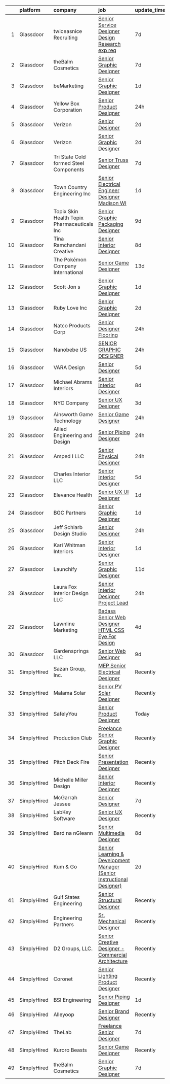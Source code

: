 

|    | platform    | company                                      | job                                                                                                                                                                                                                                                                                                                                                                                                                                                                                                                                                                                                                                                                                                                                                                                                                                                                                                                                                                                                                                                                                                                                                                                                                                                                                                    | update_time   | location              |
|---:|:------------|:---------------------------------------------|:-------------------------------------------------------------------------------------------------------------------------------------------------------------------------------------------------------------------------------------------------------------------------------------------------------------------------------------------------------------------------------------------------------------------------------------------------------------------------------------------------------------------------------------------------------------------------------------------------------------------------------------------------------------------------------------------------------------------------------------------------------------------------------------------------------------------------------------------------------------------------------------------------------------------------------------------------------------------------------------------------------------------------------------------------------------------------------------------------------------------------------------------------------------------------------------------------------------------------------------------------------------------------------------------------------|:--------------|:----------------------|
|  1 | Glassdoor   | twiceasnice Recruiting                       | [Senior Service Designer  Design Research exp req ](https://www.glassdoor.com/partner/jobListing.htm?pos=129&ao=1110586&s=58&guid=000001824de58525820508616e094012&src=GD_JOB_AD&t=SR&vt=w&ea=1&cs=1_a0f6a469&cb=1659164264146&jobListingId=1008022772521&cpc=8F7BC0C6B9F707AE&jrtk=3-0-1g96ub1ag21va001-1g96ub1au20hl000-f869e75bd97037c4--6NYlbfkN0AIiLXtwtv0BDns9BiY4ItblantFozdL6jLmLxNvS8mvn1ldsy0jlMzRTPuVM5CZZ2wgRODcoKiEE3AygmZ33X1Pvk9X95JRnJYlYmu8VyAo47k29VwhwMzOkzBR5QhmK6-Mnx8SF-4D3yVs7gEFAWvUJaVcCp0Oui9VjcUvlZ_k1X4DK_vo55zOvUeGliPgWbOXC4XiDOHL3eqEpHqyFu1peYy0BJdHXrjFV6-Dh-NZ1G3V7q5kS1WKwb3ePsa9H2sdkopnD2rvZqoscAdM8pXXweAwgLgc8wqBmxsVXDP_Snm9IxGsUltkHz4OgS9i_0y7eMlEgk_lYrDIyaDxJOK82oxMeopn0v0Evia493IKxCW8ogW_cyduOVY_lrP-xn-mJDHG7aGFOiTVdLeya0ph8HWUpDObCMP9ai9H5Pzh2LxCc-yC37ijw_IWk6Xxc0zjdTOxHKstsEpSdrSPvXWOCMpcdv82_apRthaVnbHQR5zQ6H9t8zZbAwIrWBtGr1nWDOpK24WlYnRAvKshP23d-kAHbFxDrBkkZZ-If4p2N0MRXv7lhjI)                                                                                                                                                                                                                                                                                                                                                           | 7d            | New York State        |
|  2 | Glassdoor   | theBalm Cosmetics                            | [Senior Graphic Designer](https://www.glassdoor.com/partner/jobListing.htm?pos=124&ao=1110586&s=58&guid=000001824de58525820508616e094012&src=GD_JOB_AD&t=SR&vt=w&ea=1&cs=1_4b0f91d5&cb=1659164264145&jobListingId=1008023270650&cpc=451933188B21919D&jrtk=3-0-1g96ub1ag21va001-1g96ub1au20hl000-3443bbd3b66a87f7--6NYlbfkN0CiwYZWsgeIGxaZVD9AijDv5Y8RBhHgWVXL7YNkINyxKjn7YTrqEzQwB_iyJwxxx3lTN6lrSZjncLtlQEJIM-o3RG-7AJazINih6hy0vg3xrkk_OT-XH6ntD2F64M9b1vJIjF-nYYsQQMLeoY5kzfmfaXFxzyRQlfy78UCbYsKhJsO5efnCWg0i4KKBz7W_F4YBLK2k4hPPE9Wgdvtg3SZDORACLocuNuCo6ksKVblw-ERVs0byrNaI9P04NOrRDRiq1Y0QSen8vI1LHaBUmdUUba6TEFboauQ6aCpNc9mYaXdF72_V7a1y-J8o4E_AlqodRhkmJHt_upqoSdMnTj1rY4NqEMqarX7kaX3pI1rdMX7zbcg4EDDBbjkBrjdXxwsAw5Fr5CmUgF1xm1l8a6kBBWo2FECYTR5Cd3--e9I9xybL-HQa7ZiyjnoWZKJX8UEjHK-InhtYw4JRmRjdpMXfFYJVIVQRhs2JJyDA38cH8hGEotAXhd5XloM52Eso7OQ%3D)                                                                                                                                                                                                                                                                                                                                                                                                                                       | 7d            | Remote                |
|  3 | Glassdoor   | beMarketing                                  | [Senior Graphic Designer](https://www.glassdoor.com/partner/jobListing.htm?pos=117&ao=1110586&s=58&guid=000001824de58525820508616e094012&src=GD_JOB_AD&t=SR&vt=w&ea=1&cs=1_ee09748a&cb=1659164264144&jobListingId=1008035376996&cpc=76BDADE3D6D9A820&jrtk=3-0-1g96ub1ag21va001-1g96ub1au20hl000-fb93db5ebcb817b9--6NYlbfkN0DzujoF8myBmNGYD-c5uJDsH_6OLaypvMXpZ-8Nn7ksKvfVqNKwPdv53pyVsS5bKfcID3Wq7rxHSzhSpGnYbZpZeKOzfgqKkkcRqHeMJjtOFpNZstdEBHRWXqNGaVO5l-L9HeUVkTi2nw-VSO-yvvcjhDPp9Cfzz17bbpWH8UEeBGtce7lNCl7mrJ1K_y42X4InbiFg5WSJGN4iqFt9RpONn_FRzYcdzgCQYoQSYCL_I9M_t_wM_T8Qg2nRm1AqJvnH-WWRASEzuIOYg1dxNyCwUdwab2jePtA20wBOLTwfS1-sZmxwpttQmi0d8pUzdBL3H69l4KSnaXNsFCxi92XOCVYmgBpSc2VZmS9AjU7qzqvb4lq2UU7BnGD5wDYcyPbyhQ68o2hFxxgZ48fb0DO6o4O1NE4euyEaXyY_1tYaCGrNLKQfSCjCZwfZ7t0JsNmRVKKdeHH7O52wP2tQBNw8Ra8h6_GjWSb5rdwhcbfL7h_kCFFwldPliJgB5X_WRwQ%3D)                                                                                                                                                                                                                                                                                                                                                                                                                                       | 1d            | Trooper, PA           |
|  4 | Glassdoor   | Yellow Box Corporation                       | [Senior Product Designer](https://www.glassdoor.com/partner/jobListing.htm?pos=113&ao=1110586&s=58&guid=000001824de58525820508616e094012&src=GD_JOB_AD&t=SR&vt=w&ea=1&cs=1_7248b13b&cb=1659164264144&jobListingId=1008038509426&cpc=71D4EE06E32D485A&jrtk=3-0-1g96ub1ag21va001-1g96ub1au20hl000-406f8ccabc983080--6NYlbfkN0DWtRa9NJfjQIs4MWRRqD4F41esfMsK79cV24t80VXfzUK_fEmIZn_-L6CJbtDdNRRNcrwVs_TVLSuKrPtbeP09Rr7LDw3kLZ2GuoAr4pYpvtUdS-EVMQXMBy4Un1RI3B_X8i1TtPRo68cIBy51Ej0B6-6auy1l6nwbFB48dYrITPaAt7ZYKTA_LKLBVJFYGuNEaKsLS34m7-1E3Or5FTRKilbbAzBcNYcKMeuDYFeOkzFeWTWsoFoBlFb0VGWXrtUoqx_EFo-6jLdXknsLtpqBHCHfLzx8DdmiV8O-tRVFeJuTEx70hiaP72VqXtY4ooRX6JMnzvdbDZKsA2eYWsWDNCNqQ3UsfUHjaqFQSFobZfuRZjRaF2JNZKC5MmJ2aI3_1MTeuKNkkIBjjhwJNfbkdejaUpG3jyZqMrsEf7AIgwKgy3x23SPrDW0C7-MPKy2ORW5GCNxGA2ZDjLryk0mAoxMVY1wGERnupvpAdJOK30ddEX1uTVfszn3lwaCHahL24qK2ik8uhA%3D%3D)                                                                                                                                                                                                                                                                                                                                                                                                                         | 24h           | Brea, CA              |
|  5 | Glassdoor   | Verizon                                      | [Senior Designer](https://www.glassdoor.com/partner/jobListing.htm?pos=130&ao=1110586&s=58&guid=000001824de58525820508616e094012&src=GD_JOB_AD&t=SR&vt=w&cs=1_509f8cc7&cb=1659164264146&jobListingId=1008033819131&cpc=A356F292FF34F670&jrtk=3-0-1g96ub1ag21va001-1g96ub1au20hl000-3b10c725d15f8f4c--6NYlbfkN0BCNs6bE--Mn_ADd0RyzMq18ZUxdybwefWV8heO_C7Y9_E5r_p1QamTWeHI9ejMnN9M6EzfUQvFa3_oRBEDDM-z87MiBV2B_i3VPtcY7cYfaBTYZVzO5CaIzLlmq0IT5XJZ74vBRw_6P-3YChy2Sziw1BXhcSJ9BbsKSrkemw3F_35fadKhW2SgWZtyz8HBj63cJ1VujiQNrcT6cMQqV_bePwqdfdLms4iY8ySZHNcT2KqWaaNp8_EmO2zit-27qPBPj2_Jj_yNDCT2f-L615AIfoMLg0UkQn1osvskvo1CD5GchpRP0pLypkXN7CRdY_4Vmjj_Zc22fvvND2EgT4tH91WiOBoag62J-2O_U5r-V6D_MpnChboSfbm3qv7zXNnEVs4YbxKrpa4GDMY1BCxaAvGVLDmeoXspdDo-y0b1JlLLrZUwK8epilbCkJT4Xg3otOwMeroz9WyMANA1at_aoLqEFv_qHKI6i5orMCyZ1kPJF3XAl1_se5KKOvCEeDhRbo9WRjcudTCNmeoNGRtD9Ju2uMI1vt2PNw7vdBiDRLEwWkcDIoKtCJgrT8Zjr8w0OjcCWteL9RugivFU6Noz51PDj80UjijuBn5FRbE_jTdawDEIICikK95FzKGlOOsm8LImI_MxFeylu1pSVmomBqVCq-F1IiNsaIlAXedwDgUgyQ1fKLnw2kbb70H4TYWz9pTBjZA1qeDQ-bCz2gdD_huldDiTWIuGozkOgEzT-m1ha9s7bxsU)                                                                                                                                                                                                  | 2d            | New York, NY          |
|  6 | Glassdoor   | Verizon                                      | [Senior Graphic Designer](https://www.glassdoor.com/partner/jobListing.htm?pos=123&ao=1110586&s=58&guid=000001824de58525820508616e094012&src=GD_JOB_AD&t=SR&vt=w&cs=1_62923ede&cb=1659164264145&jobListingId=1008033817624&cpc=22ABB673398E21F3&jrtk=3-0-1g96ub1ag21va001-1g96ub1au20hl000-030459df6cd49299--6NYlbfkN0BCNs6bE--Mn_ADd0RyzMq18ZUxdybwefWV8heO_C7Y9_E5r_p1QamTWeHI9ejMnN9M6EzfUQvFawFgtp3Qa0waDsWIMoy_U8sHaeMqgV6eB-I7B6glKMOVwO8FSF40WWnmtYezbkKx2hF7AnOhh5vqrellGLRw0p-39KzqgyO0Rs6aiB1YXoiBqFDQVxi36KT6ZJYG59_R9_nuzCUTn4A48ESYZWARwJLc4hCGnsFaNP54DOLXXqiLFlZ7F6mTaAcMYlPHmnQh61BCVEBxguIBCs1kseBb4IzsEoFnUSJG22Bqtff55gFboqJol-9LMMakd1q3xup-OS8R3v6tYT7Q4tX9mjusevFjh4gyZqUHxw1H6eB0lMKQF3oCvenEgNP85rsAqssKZ1ZdlBXNf8r6SKNr8h4DiT6vHdqL3n6ngCJpDitoza7qOtufqPDgyeZXZ2th6GQyPWQJaQg_hLcGimpX94Ejf06ov1vuxpHwP4EIjmrPkPetIZlbTe_PL0-PkAwtNcFqsqbqEvN8lpHil-mNB2SVpiJy55RBViE8KDWC24OhtQUfoFI3WpCs-zGOQD5OBcclHr0MY_TkXj3ivvRkE7es3MjLc4pvsY0jUkBMt96lh5DKU1ir0QTThEXZgVAzT5nzyPeU6Y4W8K8E4bANtpAgSjzvOkHcE0RDHpvaJ6lPoQj67p3JfGmgzzghI0LgyBQCgbK-2kx7GNdqGtUlmBFfQiM33oZWZVQWnh2OvN0eSGl9)                                                                                                                                                                                          | 2d            | New York, NY          |
|  7 | Glassdoor   | Tri State Cold formed Steel Components       | [Senior Truss Designer](https://www.glassdoor.com/partner/jobListing.htm?pos=101&ao=1110586&s=58&guid=000001824de58525820508616e094012&src=GD_JOB_AD&t=SR&vt=w&ea=1&cs=1_9242961b&cb=1659164264142&jobListingId=1008022530252&cpc=B1C08522A39CCDC7&jrtk=3-0-1g96ub1ag21va001-1g96ub1au20hl000-f2e95fa4316fe978--6NYlbfkN0BTy4Vq3kUv-8E8fBOrhZt-7WJQYqv7u2ur6JnxlE7nq1comPzfAdnLBFjlxF-ur-7b9Xlx5eDKXy8vo0bBR8NGRWkFl7AOd0YTwKwhPSxZHDanhRNqTbMdzjrZtWFU17vVXVIGZbPeoyc9SgdVEDmBERzdakn2mgll8XkAKbmyiKkJ7fAfon4cZv7I54Wg_kwiaoQBkrMU765dEkyR3pys8T6xr-w_veIwYp9ml7klISwjIa2B9X6Gr25hzsVnsNuPT9M_LAYM7szZRBlrevId_UhvBlRBHsvJ0Yqhm4UgOnwpId5yNLtrtg-PhjD2_iMQf8wOM082oATSqXBCu9Ss9Tj7WxLE3ZtI0DReFIChyZPiM2FG8Kxhyb_Ns1c6hVhOeaKUyUjwp9xaodfl4eDL6I5RGxRG0Z3QuPwx8rWjR9FnqfB_ABBaIVM-WT53h_dPjW26VJjUJ0-bp7AVZ_Q-A8bYaHvvhGkrNe9nrpfawJ0PXAcW0agB8QzWGPhS73ebPrcLdPUeiA%3D%3D)                                                                                                                                                                                                                                                                                                                                                                                                                           | 7d            | Shepherdsville, KY    |
|  8 | Glassdoor   | Town   Country Engineering  Inc              | [Senior Electrical Engineer Designer   Madison  WI](https://www.glassdoor.com/partner/jobListing.htm?pos=102&ao=1110586&s=58&guid=000001824de58525820508616e094012&src=GD_JOB_AD&t=SR&vt=w&ea=1&cs=1_1e2338b8&cb=1659164264142&jobListingId=1008035610074&cpc=5F0832B821769897&jrtk=3-0-1g96ub1ag21va001-1g96ub1au20hl000-0f50829dab609d81--6NYlbfkN0DSRiYtAxtlaBfEpT-90nLC3F7Knb1ppfZnR2CP1CamJbkIyIIqWyWrD0sGrjWc1itbQYtfr8XvUvYVWN6Tx3DGRdqwnI3p8h5d-QguWibKJJ1v9xUVyBJz0gWHhVis8Cp8LTMbuPVv02_n8EazyspuO3IFDk03_BeFzNVFHktsj1AfuCIH6BgrI9C14Pa0SkqeAHffVx9LY31Q5uSBg9ZLtczCmgZMCh4z964xRtcjnX80fMEbKeBbI2jD863FtksGTsCnAtIG0uwy0pzMeT-RsGvAoFCMaK_ztiBb_ZSLcr39y6SsXdSlxkJMjqFBL9jz2HFvol8FafjRPWxb0_P5dRjZNDjMEW7a7he_26lO6eyUiR7j10yFzxzeRmYSKHHsValivveHnd4YE3LNb_c1p0agGhZXrwUl-OnhvFoNfZkhYT8hGS7lRVlDBBBvI9DP0qTBfaFNbtZS0stDUgbSeEZ1N92c8P4c_g68W8zcNcV2LCFbmn3GHx4IRWTfpeE6OvKbpnPrQA%3D%3D)                                                                                                                                                                                                                                                                                                                                                                                               | 1d            | Madison, WI           |
|  9 | Glassdoor   | Topix Skin Health Topix Pharmaceuticals  Inc | [Senior Graphic   Packaging Designer](https://www.glassdoor.com/partner/jobListing.htm?pos=120&ao=1110586&s=58&guid=000001824de58525820508616e094012&src=GD_JOB_AD&t=SR&vt=w&ea=1&cs=1_1564ad2b&cb=1659164264145&jobListingId=1008017510344&cpc=7F406056C5176881&jrtk=3-0-1g96ub1ag21va001-1g96ub1au20hl000-8cf5e43a63aaed4f--6NYlbfkN0DLxniXb9xd09bch3T7EymxCrgj1jiT2kSu__xrmi42oCz9LhPSIgqD5SwX3Cv8n3d1Tze559vOtE9eVroVMHcAW5FG9jPiDHj6ghDWnZTfJCUV6b4QGaf_fQhgfe6aS_PwVV_xeFqPMNC4tRfS6Nk6SDp5wllyUVQB4fhSq7qmRMQxAEVpFqKx_wxveAW6sWcSECMcturfKJ461YV8A9067ApM_TiQQ6oCsTOF7hztvG4Ghn31uhlDdFuysL1idzHSpi9vMUaCLjbQfbqfC7lT7s7Cg59W44v9IVpRv0vkXKiu0WIZ6Sm3rGeDmAVx8bUsYJc_dd9Ip4FmFoX0mXn0qfeTGjB2rBhWEtubvN6Npaq-eyPazOwj7jmNMIwL9ug6oUOUJph8pIi6Flg-hv7nebOmUX13MTJeT2pWIh1UYOieL-AeOteuh43YiJRBCKxZLaV4eemsTFuJhLGs5dS65jkxTiZiKQ2v8ZrqqssgN5phKeUw5x_L-Dga6boTLnJ76_6SjAxEOsRG6VmWNA5o)                                                                                                                                                                                                                                                                                                                                                                                                         | 9d            | Simi Valley, CA       |
| 10 | Glassdoor   | Tina Ramchandani Creative                    | [Senior Interior Designer](https://www.glassdoor.com/partner/jobListing.htm?pos=104&ao=1110586&s=58&guid=000001824de58525820508616e094012&src=GD_JOB_AD&t=SR&vt=w&ea=1&cs=1_de72631a&cb=1659164264142&jobListingId=1008019786136&cpc=8386418ABEC25BA0&jrtk=3-0-1g96ub1ag21va001-1g96ub1au20hl000-e98547176ab11e3f--6NYlbfkN0DLWr0FuvwmpNY589ecXM0wpB-l41nBtAe9mv-PvJGiqdi_OSCHK_pedHwYVqQcB3al3aojiuNOVhse9A_OzVOmpTYVbabGsKbLoFUyA83FstGhSCyu8gGv8hkaZ_mDw1I4VDOcM638ega2cew_R-P_1fORcrJYfuPu8sod1DlWyC2iQH5uSgvPa-ELfCAaTmhFgEADcxUtxmAS_QvrqgMP9te3mmgb3whptWNw4mK__gZ5z5coYFwWoE02Hpn7F281Um9ZNo_RDD07Mi_rjKTnt5iiEVG3_GL6aWc0sEL4moleU6RpDv131aTcr3E7aDWSbxd-Q7etBBJjT0SQ7fNPIaydSEolI7Wa0qDj5U5_kDJdDY24cYhW592xjRPAec9vD4pyYorS9dK9AZAoZiN0N-9NMTfnTYpZ5MHzK908nCYpuKBhXPlfX9lrfBdBmXZRXKYX0SNAKWfUXtSbVZJs5ARNa3BwisWWRNfmNuBRtQq3CGM2TnDpREuXLoo5InEhK2ZWdQHDLA%3D%3D)                                                                                                                                                                                                                                                                                                                                                                                                                        | 8d            | New York, NY          |
| 11 | Glassdoor   | The Pokémon Company International            | [Senior Game Designer](https://www.glassdoor.com/partner/jobListing.htm?pos=119&ao=1110586&s=58&guid=000001824de58525820508616e094012&src=GD_JOB_AD&t=SR&vt=w&cs=1_e3ab10fa&cb=1659164264144&jobListingId=1008009538876&cpc=AF1E4A3695F490BE&jrtk=3-0-1g96ub1ag21va001-1g96ub1au20hl000-dba235408610368a--6NYlbfkN0CsgUO0V2fSZxJANSxJiftVXeq1wpG4BxYFHzXoW0hPJnnKXvOitF3aJlIbFeKfru6LIgCct6hW30wxyqhfKuAekXJWIkjqIPtGbBfbAfsaA6da6cOXUtf8u5r6Zy0rCP31q9K6pL-zjHT0CW-JvtmD_90KgLXoHz99Pm_t53WWBrEY1ujlaUAZufn_csjwhsiT5a8U552u8S3Bo9fZ3A-Cyq2jE5EBbRNFpPhpFX_nfL6B_0cGBUAvBKqONebRj8OY2hIM1rsd5oGzgBnkvMd2Hnmx1GbGaJQlY1025gPjdfXAcEiUr3eZsoKD7XXObvrVKu241XlzHZRUbI2zWKkQHvrtFVr4wz1UQBdK7GP_ap7WSi1HB3ZmM69oXSO1PpqEY3AUCkiPUx8w4e_9t36SA21NKXh6fDVenUzqDttZGwb4a0dRGFcSZe6kbxyKLq5YFF7i6aVMjktdiYhlRPIqZs28j_YrjEv3dswOLFoA62WcL2EDpwBH98qY-h9Vf8WRlShEOowECrELbhsINw7dhq8umsy8dA9I0XB4h900CISP3jHHYmYN937xXm8Wwp5GQ_5Ejmlhe86uD-0N6anomDOCYttouMwvh67aC_yWvRzsnhGlFuFe5_E562wynVTj22O6Ul_UbMD1YXp7o6uHyZ_XKCcOtjddtIiaJfabMTDNsXeLUXpTswMimanvmj2lsudt_2QsdGaUe_EQ8KdwhBwzmyi5_DZygU_qjwbZHlRCTTn_5uwl5a8IHjaOVj4Pf8MxBksFurx2ixnsvKGtvfVL00zSuu8Lf3Zm-B_FSENAXM9m965yH4HQAS3QauZH3snvXvMIwJTatPf3NCEHoqK5SzmNPc1SF56bFxBdADZXZ-q1oociZIpbAeGxJoLcIX7yg5xooHoTZs8Php4wf4LI6xPpZc2ft5ziFLlmdw%3D%3D) | 13d           | Seattle, WA           |
| 12 | Glassdoor   | Scott   Jon s                                | [Senior Graphic Designer](https://www.glassdoor.com/partner/jobListing.htm?pos=114&ao=1110586&s=58&guid=000001824de58525820508616e094012&src=GD_JOB_AD&t=SR&vt=w&ea=1&cs=1_5e0a32de&cb=1659164264144&jobListingId=1008035546086&cpc=BA005B1D96992017&jrtk=3-0-1g96ub1ag21va001-1g96ub1au20hl000-7efc448f4f54c3b4--6NYlbfkN0CpmHJvadefB8c7DpmjN_oS_4P6iDK-WmqWRmGxbtA5pcbI0qPeecSjlKmG-sUHVmxcA1I4oq2uLwl-DarOm9QxSz6u68_qYrOAw-56dheqOvSPGiJf8y_D0EdDWyYhJws8sW-WaqjgQrzl-7Y2pTw2pIPwubylsBoX8-TADWeEhl3_ig6YSW6bwF0AtqG1aWDj9M3y7v9huCMsRwjktq3XEgOx-ZNpUMzl39rDgjXQNWDpzS7emlE_tp8GELAVPuLVLE1-1mvpraEpT1XKJabOlxW394Tb0u8C-kvAb8rUCZWJYq9flQ0LYhfBsWXrlvBFZaiYlBgxSvcFARd_XL2MV81lXeKDxm7kHa973DfPiDalbpsqSPoqjkvTiNIh51pYb4ysZhCmqeMcVmxjfpxfQn2uBOY-KQ_YZU8C9UCBYP3mcNXJyfflq7xNcsIVh-hW2taiqALK-K7GUZiSLOSFuzCxYBNE68wiURIwQc4ftHy2vHAipfnbAeN327NluFQn2KQbFg9zpdZ-TqNhWPCX)                                                                                                                                                                                                                                                                                                                                                                                                                     | 1d            | Auburn, ME            |
| 13 | Glassdoor   | Ruby Love Inc                                | [Senior Graphic Designer](https://www.glassdoor.com/partner/jobListing.htm?pos=125&ao=1110586&s=58&guid=000001824de58525820508616e094012&src=GD_JOB_AD&t=SR&vt=w&ea=1&cs=1_9a3fd238&cb=1659164264146&jobListingId=1008033581778&cpc=82B3195DA92CAF92&jrtk=3-0-1g96ub1ag21va001-1g96ub1au20hl000-bb370fdacb41d725--6NYlbfkN0DU4T69tjQ3e8421lh5BOV64MFXqZCR1sWlZLbTgz251jn8V5XHLO0Y-yy0UB4sNiAH_IAv7YD6guEopnE5xEm3yl-cE-5KU5vgCDyEUyjs2V-6yq80nbX3aDWApcNUNwBtW3f6TMbD5tFKfVLb8JTORRkgU8Q6A1of07J_CBFcC8R4maos9fKKG2elg8UcA9w0PzPfMGVKVLX-KpR9CiMnc4aBAHjBFMtoxYIA3bI8rK03d4ZIxagZ3Gj5m2pA33oynQQpQahZKQRpt5tZHNaCNZqCCV2mWyb4WGXa8H1YRohJa3X7LHMOIi0KrnA8fhoNFkXZHV6F-iEUQ44rlFoFujkSxhY9kRz4tLXXbSme9gK9N03FTX1EK0wIfMaLcs0hylex_ddTlhQZKj0GzAqbC4Tj-WldpkAIc1I-I8IcwbFIzlZVpbcsGroo_9Awzee-R0kszieox3wx7mYMKJtdmO42TO0y8P0SzGGz313GIfV1-nyAoD6Qngh5kXPRHmU%3D)                                                                                                                                                                                                                                                                                                                                                                                                                                       | 2d            | Farmingdale, NY       |
| 14 | Glassdoor   | Natco Products Corp                          | [Senior Designer   Flooring](https://www.glassdoor.com/partner/jobListing.htm?pos=107&ao=1110586&s=58&guid=000001824de58525820508616e094012&src=GD_JOB_AD&t=SR&vt=w&ea=1&cs=1_7cb6c87e&cb=1659164264143&jobListingId=1008038195418&cpc=987D8AFE463DF687&jrtk=3-0-1g96ub1ag21va001-1g96ub1au20hl000-d08ffb73f3907561--6NYlbfkN0DsBOlmEAMqZtav1V1WKZO3RUElpafjggtWvxyDQ3xFSifppBEtoJtmv0nyL23rZjww4TvVhLOng2y0OrCFABbs5iSaUuZp3K0n319sQvMsBmvdZCcW95INqpPN_1nu-NFecIEpUMQW1R6uPN868BsOcvslzDQ5d_xgQdTzQo0OiKr6jVi5Q0yfxR0FDIbEd-iO-eM3WRRBymqfciEPueM-KcK1Bdk1JHPE8AvPWvPviUUFBEs5dXtkgQDonx-T8Cpm-Ef0HOaGmQYYYDZlD6goMQ-30L2TR_568VFaJzOuJWWntzioG-PlkTJ3eyNndaJgi7N7tTmz6KtO_Zz5-LYl5qU-E94e2WyeNZfXEUEf_NdpJYxHuSj7LRegyicIrHeF-jZsouNdcoYGGU0ywx1Gcr_n6fH1Dy7ntPJQnCnSShKXUYriJQEg3Jw7G7dYQTfiEWfHI1plqmXoQ-zFHYr1y0__cCqysNbwSExnXqiZDgSMN0gguTR-RA3qbkXtZCoLk0v0cHHP5A%3D%3D)                                                                                                                                                                                                                                                                                                                                                                                                                      | 24h           | West Warwick, RI      |
| 15 | Glassdoor   | Nanobebe US                                  | [SENIOR GRAPHIC DESIGNER](https://www.glassdoor.com/partner/jobListing.htm?pos=122&ao=1110586&s=58&guid=000001824de58525820508616e094012&src=GD_JOB_AD&t=SR&vt=w&ea=1&cs=1_df9ef804&cb=1659164264145&jobListingId=1008038221471&cpc=03F67E1B243A1AE3&jrtk=3-0-1g96ub1ag21va001-1g96ub1au20hl000-cd5d346ca8a99e90--6NYlbfkN0DzaDHVbxJ-LJZej0v9fk4K-FwNocoxjQ_zxp68kPBvcgR9UG8IK_m_eWBquHo62vRBWJyZ_OEYb6xk7mjI7Zpl6tBmK-CsVzTlLe-DsT45EvYZBeriILOuZ1slno7iPQbIayMk1-fkjYj_N8Y_BsK0aJTeOcCJH83_IaBXKmlyG5nAlGxQFSmK4jWb6U7eX-Gvp1Jaxhz7kWrHoI6HJf0UcsETOXZ0n0z7GX-oeOTJdWPRQIu6R_T1zo_r4DDnVrHUXAX2PMfVNvCGvAq-pcB2kDgJV3xpQHEIdU5ay-naU5DcOx98oZK3RWe63aO3t9fZrGpTk9R3hDjHlqZ1vtarLXUJ-WPPpQPK0L-bo_lr9k7Ceesh4fv8l-92-qoXE-3He8xP7yNZwRdP4etknW6RnJodTknQODvmOTcbsU7798OVmDqV1fA8Bno-CYNsr5p4KNZmvyZXe0rYUJ_0uFRCP6Tn2R1N_MXiJ5C6UOagY8Z4PcJigwPPiRdKh4iRmzmlS3MY1-Cv-w%3D%3D)                                                                                                                                                                                                                                                                                                                                                                                                                         | 24h           | Charleston, SC        |
| 16 | Glassdoor   | VARA Design                                  | [Senior Designer](https://www.glassdoor.com/partner/jobListing.htm?pos=106&ao=1110586&s=58&guid=000001824de58525820508616e094012&src=GD_JOB_AD&t=SR&vt=w&ea=1&cs=1_30bc5126&cb=1659164264142&jobListingId=1008025346432&cpc=8E078B77C4668316&jrtk=3-0-1g96ub1ag21va001-1g96ub1au20hl000-69d4dd8ec66ce668--6NYlbfkN0AMYjJBTp8NCSX4fTt3z_9UK8aEjGOEes9-KJ_-R-0woD9RdrOWCsMK74Lj-dbsDgSUTC4w4x8-D3Q5wd0T_PNClf141BgEwTkdi0I-NQ7hO1SKOZrY2hje_RTOeYTalIw4HmB8YKnZluw-HPzi8oPTGlMGcNsCDqjcglz6M_UlX7JGItg7QWag4iYYoeesfzw_UAi--LI0V1FEJyAhjgmHaeuQqhOjoFkbptrVKkJWkDD4ZL9VxVH9UFYZmmupgY4uouoDH2bVmBnDA7PHkMMTvZYztRW7vIo8cz-7G41S1U2GyGbODupksIbtBIl19zGzXdwxOsnGAFCG43QkKzaQD51qfWmeshCPKGieZOOm0iFvQbcgVKajFUOzWHzTu0CXigidLvSBFcxYs7m5FZpNAeLgpt5EBaFMHnUeN3tIXFre8gis_SvA60OhrXJNdbFwwInydPcIqra1gYRSnwOQ0rufmLmpAoI-oIcemwaJhBya9i5I3oALCZvppNLdGi4%3D)                                                                                                                                                                                                                                                                                                                                                                                                                                               | 5d            | Aurora, IL            |
| 17 | Glassdoor   | Michael Abrams Interiors                     | [Senior Interior Designer](https://www.glassdoor.com/partner/jobListing.htm?pos=103&ao=1110586&s=58&guid=000001824de58525820508616e094012&src=GD_JOB_AD&t=SR&vt=w&ea=1&cs=1_7ecb7a2b&cb=1659164264142&jobListingId=1008021177698&cpc=8C93CE88A12600E7&jrtk=3-0-1g96ub1ag21va001-1g96ub1au20hl000-2bf7b3d9365356d2--6NYlbfkN0Af7IH--f52cTUDwFMUanxXcd3NiV5wYJyzlyk1G5yREYcHNsx28vaPBByiW7SNxflZNCKRcFo671pebrnSHSX_TwKSnydrPy7trpRA-Q_d7t70Po-MXEH01te_cL7tEbgevnyPvwjERW_XzEYlls_J9__fWM6pTC8jl7tQ5DJTUvk_htmGAvsmUwtNhb0vKK86pAb2tRxpJn6_jOdffutCHfOLl4O6AXXMgJt_rVqzfUwI4OwyPlJK9NmPHV3GT6dgCw4EkkOW4v83kKdMOF9GEstuaZ2t5IGTpuXKP2yA6cdfZ4-_vzkSz42BCijbd5MM2RYf7Wwm1tdaJP6ltGzUFUcwtrmtKSNIcoWvkpVyJZGBmM3t-drnPiiSkDVs0TnGw3AqML-Nktyu7ibDCrasXcoQKAzJY41VOMlQJgJqCS4J6PIG4GZ04dno5mPzlHv4g0_ShNo5iWZQDAqApJH8Aj1VQdLH0nAqHFTwvKjcDAUTY59qWDG03iMNuwqw8Mlh0pen-kugxAI4Qb1N_NHC)                                                                                                                                                                                                                                                                                                                                                                                                                    | 8d            | Chicago, IL           |
| 18 | Glassdoor   | NYC   Company                                | [Senior UX Designer](https://www.glassdoor.com/partner/jobListing.htm?pos=109&ao=1110586&s=58&guid=000001824de58525820508616e094012&src=GD_JOB_AD&t=SR&vt=w&ea=1&cs=1_f068b595&cb=1659164264143&jobListingId=1008030455433&cpc=1B5ACBA47960D310&jrtk=3-0-1g96ub1ag21va001-1g96ub1au20hl000-f44fa9d446ea5818--6NYlbfkN0D5EoDI19pzLD_ZoAvoqM1-O9qeTV9KvYbDAr1-bMzVcQf2IFddxPxddt0Nu46vcWnNNDU4ogBWqjCHlnAtg8MzIpiCUUXJlUiFdn84OF4aEclYuWvc9YKfLFxVaShA-peba-cyO9hnlzU6gl74reVQr6tYOnNx_19U1wsdIHRb85RNasnh5s65pDhp-2IPWSR86xH0k1RgGphIDamzdkFVIO45CK4yVEx2ZclzefoZqAPup0lE9xKCWXjqDpz0Bgx2kI3Dnp5HNUsZg-oLH9IKIsYuiJJeOXichhbzuSuh2HZGV41xbPdrosOZ6Szboepc0cheLhVxf6XXnRpO7izdzMl-HAWTfkqPwQ3Im2uvZha4-6NTGJAjo27AGmB9tv0AbSjfVHqUt1DAo4VDrcMvWauelIp8GMwtxmi7CFwToYtm1oJyzH7sMlpMRHGGiqc5fN529SLxOzF7qArVOkHLDt0cr1nE1xIdP7HP3sKzxUebpxWBqUyEQVQGC8jCsfesdq_FTix_og%3D%3D)                                                                                                                                                                                                                                                                                                                                                                                                                              | 3d            | New York, NY          |
| 19 | Glassdoor   | Ainsworth Game Technology                    | [Senior Game Designer](https://www.glassdoor.com/partner/jobListing.htm?pos=112&ao=1110586&s=58&guid=000001824de58525820508616e094012&src=GD_JOB_AD&t=SR&vt=w&ea=1&cs=1_9818469f&cb=1659164264143&jobListingId=1008038072764&cpc=FD56AAAF1899B499&jrtk=3-0-1g96ub1ag21va001-1g96ub1au20hl000-7e120b091b0d7621--6NYlbfkN0AhTaXticpO8D1EV9nGWUa2G9Nr_0uERllJkF2KKfHsNPvgjthfJ6kYP1Kby-xPVDR0pCkYidJfdyYh1b_S2jlT2SXyaxA4JnF4-OxSAUdIzXTfD6ePeUIofHpzHREtYSybrPYxqoqwyFIJW9mAYp_P7eMHmAIM-gQr8yvQFiOyDNTdG7CXtjQG2fhxRrQfTNwPEXt1tlb-w1JZlMUariDrLz7bV694CR4Q1wH_LdQkAdVV2JScNg1CwPw0X06A1qCSBtxmx41DcyXcMY07rLbn73okdVBpsDLiskGdEksVE-UJCkaeQkflzeOEGI8V8ntAla5eQgjVDReSuewC5BClTWwXjhkOESGM2RsJUriQlSvBVb6I9FCi9jFdXgDfj4TpdkcNmpDwimvq4EtU43NvxH33btIGFAKYBGkF543zoD5VKez3kYtgpWilAsgxtNlHInuWt-lzwa7J7McJ5BVepaefNPMiCBEjR_LL-TsIZVS8wf1suGwqwJcmYLLl_yGisGcuJglRFQ%3D%3D)                                                                                                                                                                                                                                                                                                                                                                                                                            | 24h           | Las Vegas, NV         |
| 20 | Glassdoor   | Allied Engineering and Design                | [Senior Piping Designer](https://www.glassdoor.com/partner/jobListing.htm?pos=121&ao=1110586&s=58&guid=000001824de58525820508616e094012&src=GD_JOB_AD&t=SR&vt=w&ea=1&cs=1_7112b42c&cb=1659164264145&jobListingId=1008038267555&cpc=7F406056C5176881&jrtk=3-0-1g96ub1ag21va001-1g96ub1au20hl000-32f2fc4e92f0ad46--6NYlbfkN0BCkkSUiTBqw6genscg7cA4xypfdYpkgpnYZnvFIam7_mezsqUK38ZJ7LEO2J7G6mQ7YRLQ3dUbtDWbZLhODDotJFc1ogyhUgYucL1vPH-V4yZ8m-gNdR_jkjwj2IR7ohEINj-9IZUjLt1YNSGB6wkTJ9NebtTym8m1MEEFk85Pct7YS04r5hnxczcy47QIuwuWKmFP8hPyBPOr2Y_X9tXRdfg9vi_S4ZkiDw4vII-Onp_D640RE4YUDNlWG_ZPpyjJB6DOtEe187Ph2oIGXcgjCMgy1z0VaUsiZQy31EgOENX15gIbpVu3pv4ObJrM8gmQSJf91kMVDuKhWKGaRsYgKCg8o0XDhd0yr8ajNVRM5AJAMEi2rtAfxFJTY8fWI575WwT4NZDDOKwnZUBlNn_hc7gx35pgqH_b5u9ITuqAQ5LtJTgM6Z6VFrGxGqsuxqZYc6R1ueADf2QZAd3iGDmmoYunvu1_2-9q3E4YH0-3f7q8LAm0oYnTs4g_ufxfCbOZ7FsF_MSlorUEJInIjWHT)                                                                                                                                                                                                                                                                                                                                                                                                                      | 24h           | Swedesboro, NJ        |
| 21 | Glassdoor   | Amped I LLC                                  | [Senior Physical Designer](https://www.glassdoor.com/partner/jobListing.htm?pos=115&ao=1110586&s=58&guid=000001824de58525820508616e094012&src=GD_JOB_AD&t=SR&vt=w&ea=1&cs=1_c18e8cce&cb=1659164264144&jobListingId=1008038288400&cpc=63C68CF611DF075E&jrtk=3-0-1g96ub1ag21va001-1g96ub1au20hl000-df6d91f3aa07795f--6NYlbfkN0D3ZuKLSUf1p7RHzaj_LLLe1j0d29PYIsjCy-gVAVxwWgs6st8rTanqIfbAuMs0PUPdf7X8R-ZNSGmJILFndshsHe9z5tTP8nFbxturcw8dpNdFccijYT9tVcVM-h5jn46PjbzNubOz4I3qvy9SBUEeH4BkZcmV4uGrQ2Sfqt4Oe3ro5MCPRgUTtt8lJF_2J-G9gfp9cadkSglb2ljbNY4B518aetS9Xt-AncNCHGJFKwlsrR93Lzm3AmZCMNi1NLGf9unr0fM6n5KOIjPaJncS_9yGtZss9t2cEJ64zrFytNLGzahvDfZYvx_7rK0KRFfdM_a39tJ8gI0HM5X1NOwnZJ-3JVQylTTfP7slSmn9OD02Ux6MKw78xWyKu9gdy2yj5EZhjf3He0CIDf6kl42FNkHG7ToKFbmuJtreteETDGdWBMl02l0WP8rnzNpmon71oqg3FiSqVQ_-4tL5xtlBxm3FxEqKpfvamFazF5v5IvrU2L7TMxXeF6ve8isuc1jXqr0OuA1DuQ%3D%3D)                                                                                                                                                                                                                                                                                                                                                                                                                        | 24h           | Remote                |
| 22 | Glassdoor   | Charles Interior LLC                         | [Senior Interior Designer](https://www.glassdoor.com/partner/jobListing.htm?pos=105&ao=1110586&s=58&guid=000001824de58525820508616e094012&src=GD_JOB_AD&t=SR&vt=w&ea=1&cs=1_42d2818c&cb=1659164264142&jobListingId=1008025459131&cpc=E8D5F41151D68237&jrtk=3-0-1g96ub1ag21va001-1g96ub1au20hl000-3d2755ee80f3ed26--6NYlbfkN0D_KRozbKJx95I3LRYgbj09bqBDFeyQG4s8tCOB31p2DMi3M_Pcw3Sp9M26PiTrI8iAIlt892Ik7TscyctEADWeJU7ywdEicA8kPQpNTL1pcG-BBN5z0-e4lGivAXyVVj-RxejB6jJXwuUoav2m1aiwwT01NkVq-hSLNHWyMijDenPn0Gq01ABxJOKFalqa2xP7ZK34rcUis9iyMfVnx_HGh4RteOapZb5IE28puCoyG6SlQhwWLJZHbDkHCryM49QnEbava-yLBmhgEs_8LGgn__eZNNFWElAwr5CNTlP4llxI4vzMjvA3LnHI92AgfPf2GCkEAzl_NG6TJnMtYZk9uVQz3aoftxCtFKOx5AdzIKODoRaixUW3rtBhBfvTI_wgEjvGIc5tUNMKCVW8W6eWFZaOazeKPyO2IU1iV0n0K5ly1ox_z9FCgzuLZjv0NJ9lNz5w3Jxfde-gQyCAG3CcDlgczMyebtpc9EGH37knCicaWrVVEhkIOUbsll3PLBjNInBzWS9HQg%3D%3D)                                                                                                                                                                                                                                                                                                                                                                                                                        | 5d            | Englewood, NJ         |
| 23 | Glassdoor   | Elevance Health                              | [Senior UX UI Designer](https://www.glassdoor.com/partner/jobListing.htm?pos=127&ao=1110586&s=58&guid=000001824de58525820508616e094012&src=GD_JOB_AD&t=SR&vt=w&cs=1_72781966&cb=1659164264146&jobListingId=1008035686801&cpc=88FE657033F128A5&jrtk=3-0-1g96ub1ag21va001-1g96ub1au20hl000-045c563a96504864--6NYlbfkN0CYKz7WkjjIBo9g-UNpfbe8NgwuZiYfRxOZtqzhKycvsr-HPamK8IBfXClfJ8arVXEv-1OUKNLribwWZo31Y43GYvA_y7Az7WMX4ZELM1xMpktgWpPf8B8_yYhJ7L80QzvKWRmPNLYzpfxD0mHdK8fsWVKXwj8OMQz6VaNvod-XYpWdMtR3-lXMQGwCNun8bC9nxUw-i_ojbSjDjBVgBEYExIXjf9l3vMMhPCFMpBRhMkEXTn_1ppOIaP1_Gu9Mt2ulmhyayLvPGYu3SEJiDqDluHWqnYOAo9KNBTaAPD4yG4CvwYLNTtqNhLMGCc6lRZmLOybqSaaIJDSMPa3-p_841hY3v1QwCdLBFiq6lIpdEYPlfn6JwEom8_ESViGkK9IFN7IcBnig69GZJ3LAhA8e7CeGwuf0pB6Zch-E9TJiHunwmk34mii3oL4PDJRqLuhQSvQfmiD0q5m21b-sC09jU44KcvLDwNi3NL_tD3yQog2UfPxCvBugI5h3C5-Zi3E-xaxzghxw_GnPP84vSGxH8jUSjh1XioXY5NpxRneT9w%3D%3D)                                                                                                                                                                                                                                                                                                                                                                                                | 1d            | Atlanta, GA           |
| 24 | Glassdoor   | BGC Partners                                 | [Senior Graphic Designer](https://www.glassdoor.com/partner/jobListing.htm?pos=128&ao=1110586&s=58&guid=000001824de58525820508616e094012&src=GD_JOB_AD&t=SR&vt=w&ea=1&cs=1_2fedaef4&cb=1659164264146&jobListingId=1008035601818&cpc=3BA4CE39D5B5DEF5&jrtk=3-0-1g96ub1ag21va001-1g96ub1au20hl000-e62b223dae9c6e18--6NYlbfkN0CD0TjVoWRiy1GhkEQNsUdv3_8Vzuynr5Zlm-4Rvq6GerCIAuv9lkLK7rFFobwXjE8IHlyTOtE9CqIwjR5xQx4QvkBxl0JeV2AqDkShQyuhdrKPyQqHlCDLzcVTicY-fdW4eNs2zT1mXr5HmkWfRO_Ncvyq1yug6easdUCsT_aglDG3FCep7kGXBNvrlwcIT-_-iMjQJg6c0yypgUovUCeGuEMZhYnzbrLRGTw8uHhoIU6kzQ0AYA5u4DzHs_l-sZPKpLKoQayS_l4wdkWSbj-nAKN-9aiumsDhVz4m3xN9_3dKOR7AC8YuVUgWGXUnba5R3oiwKGLsmVicfl1P6w1Ztj6cVG1u26EVvLlfmeL7cab67U2Og-NapbalwWD7KZMBvn3RsaUSn9Yn7kio8WAmPrHjhNp17BY3vzRi7UPLW2jsqsoZJCd4TtjusNlKEkZHINLDYRnH0mJK8GyAXjPEnZzoIAoCH0m6poDNnY0tX_ZFVDFkXK9-iveVk3MARTk%3D)                                                                                                                                                                                                                                                                                                                                                                                                                                       | 1d            | New York, NY          |
| 25 | Glassdoor   | Jeff Schlarb Design Studio                   | [Senior Designer](https://www.glassdoor.com/partner/jobListing.htm?pos=108&ao=1110586&s=58&guid=000001824de58525820508616e094012&src=GD_JOB_AD&t=SR&vt=w&ea=1&cs=1_a4e660fb&cb=1659164264143&jobListingId=1008038031033&cpc=0EE938385DA0F52C&jrtk=3-0-1g96ub1ag21va001-1g96ub1au20hl000-6adb8a3b9bc04144--6NYlbfkN0DzaDHVbxJ-LJZej0v9fk4K-FwNocoxjQ_zxp68kPBvcgR9UG8IK_m_m9tZ1F52YGIHAYsZXnDq5t-VY3o5m3h7hAUlNqSfe_80IbG349c5drUzQuq2ywbWsurrFg6lRsNIaiSs-hPBdvydEr3WjQ5TJdBUNAY00ddlkunVUmMB826cxvNzQbTB2s35JQ3_Pv3jGvS3bEy7-TjwjiEJBJR3AWRLKX2qQlq-sHwrR4xs4R_t9nfAxxd0DqHfdWVOo-rav8TC3N8igkPKCoAnuXQw0WHtJdggCWk1ebX1aQCZIkpiuoW4UB6tXaM1bbLSrQWDttoNCiCntVq75BXETAFHICvDdRpLqjdC6h_Xu_HWrkSXwvcw50O7V8YswKwhpuB4oZAZL_zmxVMSd5vEKX5X7D5C8ZG925ZeKe1ITFTwPA_pz-5kUKVM6OPr-DSW_sj8Djp86RBNi8GUqClkwEvw5lg3d7DRvfMzYQTVIju0LTUndo7i-eQmIo86rqA3fYAwysmAT74G_Q%3D%3D)                                                                                                                                                                                                                                                                                                                                                                                                                                 | 24h           | San Francisco, CA     |
| 26 | Glassdoor   | Kari Whitman Interiors                       | [Senior Interior Designer](https://www.glassdoor.com/partner/jobListing.htm?pos=126&ao=1110586&s=58&guid=000001824de58525820508616e094012&src=GD_JOB_AD&t=SR&vt=w&ea=1&cs=1_6eb8b442&cb=1659164264146&jobListingId=1008035421324&cpc=B576E40E3A51D23B&jrtk=3-0-1g96ub1ag21va001-1g96ub1au20hl000-051155ad2168302c--6NYlbfkN0Cmzuva8sYmbb1GdnhNEizarazri4JOlhpDI3kaiWdnMU593lLpAd8zQ85SQotMe-e9BUSLv2dmMp8I8MR6b0htDbVjM5Uk1QxtCj2UkgOasvVwNHFNEdvrPfm3dab7SxETbWSnSSAX6Qi9AKPOS3s7BlMeALs0XE1FvpK5fsEJ-CZ0f_WKuyuRixNIe-uwDsmNUmLwrZAa7yJUJm11xUo-Hb_VLc3dBa0wZSorIEJe2ZbrmlE34HBVPtiR9cbW75rKGWtpYiqVOtTiWTVUgiOqEq-c3iAqCYxMjxW_ZNJDlz3bj_tc-V5uZukXRGdXvzaQWoZ4dD5pIaxQYGshona8Q7j6-ChPZckFvKh6rkfw74mDIWae2IbGk9fPzkcQb8-Fw7vsY_u8fsNv0nzej_WKs7JlT73wYg2c4I1stbZPxjJJkNPOjpmnbbyhGXuisxIHUOYUm9cEgvAkUvrH-_5u4cz2TqdRkt_NX1AC7QXFMouxGIDdMTh4cKCJ8zZOoMJIHm6uUiZSRQ%3D%3D)                                                                                                                                                                                                                                                                                                                                                                                                                        | 1d            | Pacific Palisades, CA |
| 27 | Glassdoor   | Launchify                                    | [Senior Graphic Designer](https://www.glassdoor.com/partner/jobListing.htm?pos=110&ao=1110586&s=58&guid=000001824de58525820508616e094012&src=GD_JOB_AD&t=SR&vt=w&ea=1&cs=1_4b93cc9c&cb=1659164264143&jobListingId=1008012423744&cpc=4A43B94DDEA77FFA&jrtk=3-0-1g96ub1ag21va001-1g96ub1au20hl000-c377fe846e0651e9--6NYlbfkN0BHIfC1zsKGIu0R3teaIu8liT7fbRNLaQeDQfcPJweUK9FtGyWMTNeDMuM9Zd98WoDM4LZC8wRZWM3PtnTnIqgxfK0wwoY5HmvQZJrRyduDk6hjyDUyLJfsb00dDCDlUe9ycawHQCiRp9NpvbWFabSH6_0PsrngYfPy3QIMbFlvgaDn4ifBA47aDtDMgFo8Bmatgr8jgKy7GmoiPPSiGh6QSE4erKFaOaA-2BV5HmXhakFvK5iQVYrxNG6mSef6u32iPS8HfAjzvwjDjxyNFhnfD5jKDGpK-tm2XJQt9AUEebMe9y_cX_kkzmMPMyjX7Ly-TAy5yZ80Q94JmHqRXUrNUBKxOEgRLDUg6LBw8DGLE-wmJaw3D2pwnIKGgEyIGOnZnjbprF_kTMlkk6kZDuSA5Me5EdQ9vbSVbir0wPMI_-iqcVxJpMpq3vxZ7YB5zp5nYP3DFWGQqRfpkVGlBjOEysXUleUzz6CuqKA2ySTi_87lUXmHQw2SmyHsnt_fuSrM_PCDUhEo2Q%3D%3D)                                                                                                                                                                                                                                                                                                                                                                                                                         | 11d           | San Diego, CA         |
| 28 | Glassdoor   | Laura Fox Interior Design  LLC               | [Senior Interior Designer Project Lead](https://www.glassdoor.com/partner/jobListing.htm?pos=118&ao=1110586&s=58&guid=000001824de58525820508616e094012&src=GD_JOB_AD&t=SR&vt=w&ea=1&cs=1_50c2f25e&cb=1659164264145&jobListingId=1008037659205&cpc=B6E9EE473EF69035&jrtk=3-0-1g96ub1ag21va001-1g96ub1au20hl000-01ee2a003085fb67--6NYlbfkN0BBGG9LMNqL16EzDx9S3nKk4b6IwprgSJginr0DZD_oW6Mm3uCrdklJ7koOkfNM-TDAJ8V5O_sjnCvD2BDoKcN-s1ibBG6vdNmAQ-Aq5sZHGsNg18-6OJE-kiSsifmaKMrUiQOObO-xVgEfWua5m31iwKfsTsk2TgvHjRX0R700y74osvdqgx2CYnJ0jai955DVv_yiEdhdDISDJurdR28gvgGT8jpXShnfwnoQLOnCqBW_cPZPybNGYYnqpE4ielBwsIkaX43I5MakpHu5GUplKVrPoGAgZxDt212UBJENrpnM7zVi5F3wZWVP0Vc60zNS3kdS7UihbPUlehBdeyQIwIX6LdfG6sBjUljviqe8-LPX6FP4VUGiGc7PdCt-2TP6ivwk5VcYzlUQ5S8NHkbdXcKV_Mho9D0J4KWP3mVmvrVftuRCmcfouxiC2Jz4J9n8N9ooRSzZ4FVtBXKJF8P_nvSOCceY7b8w6ehjTsverM2WL-8DnfYpGNJTUZb5RlR-xTYBt37PVA%3D%3D)                                                                                                                                                                                                                                                                                                                                                                                                           | 24h           | Kensington, MD        |
| 29 | Glassdoor   | Lawnline Marketing                           | [Badass Senior Web Designer   HTML  CSS    Eye For Design](https://www.glassdoor.com/partner/jobListing.htm?pos=116&ao=1110586&s=58&guid=000001824de58525820508616e094012&src=GD_JOB_AD&t=SR&vt=w&ea=1&cs=1_c4e2fa90&cb=1659164264144&jobListingId=1008028237756&cpc=85D4E989D68E6247&jrtk=3-0-1g96ub1ag21va001-1g96ub1au20hl000-5fb0eb4f4e2de45d--6NYlbfkN0CSgGTbSPgM0xpgWRkp5SRTexU57Zk_6_bZ18eqb9d2QAIj3HCdex1xvxqOp6ajUhQiRTJNW1fpP7Fg7WVUyRqdkrCtZ4fm7tW8y_iFjKH4pm9BC9J_9qYWk1PD3ToKEQ95_-sAFR3Qe9QUUpNSSSmUcyYNQiclhZzrlzQMIDBGCoK2t9xqfi8wGygjhYC1Nqz95ZT62SaGbRmx06Cdy5NpXktK5vcMqYP4IRkNFij9wO84L7bKXGbEiquCfQppJNCd89PUejXutWyiMrPTVQh8VBfGK918AhKgVhetNUKBuOtNvquk4EeuWusWPNFvlxO-6BjrilCeoQg8VW69R4sQNPL55ivFQudNIn14QRhUxr69Zp1yAokqYsg8r9hIN5fIBh49VkzLCJzvBCtb-sFmM_LJUNLDGCL-A-qSnldP1SmcFF5_d81Vw6r8znQG5kV97IcDr5xKdMjBW5uWwLca0DUWN-Tj2EhkFWiwK3VRSRgJy17ScQKTdCiGQ44Owweh_HFRPVd_O5t7IMad9Az4QP5wzaJ_kcAiTqWXZbXVbA%3D%3D)                                                                                                                                                                                                                                                                                                                                                        | 4d            | Tampa, FL             |
| 30 | Glassdoor   | Gardensprings  LLC                           | [Senior Web Designer](https://www.glassdoor.com/partner/jobListing.htm?pos=111&ao=1110586&s=58&guid=000001824de58525820508616e094012&src=GD_JOB_AD&t=SR&vt=w&ea=1&cs=1_650d7a57&cb=1659164264143&jobListingId=1008017584257&cpc=52E15D22C6AFD845&jrtk=3-0-1g96ub1ag21va001-1g96ub1au20hl000-aabc66c683afbc15--6NYlbfkN0A4hgeKHdLyHgzaskNEvl2xXMVaueUT71iJOYpLYISQULQoq4q001IkERLGOJdC_EXfDTlvNlG0dqckfiIwtZqtG_LKsTniBcUfzDq-JZG5_WF2OfuQE2dM0fs08gh3LSiawD50VutOdtrmkJTu-3oExKIcO6ZI1P7h8Pbf6RUGoeEiPdC8jhk4VkVAnmCCfM1_w_Jp7oGadStLR8KEPA3qhEKIAT1fNjpdYUSiwdL_TcL8hnDzuuq1yOiVIv7pzlBsCLjsQZHQT_UmWmznDbv5aXFlYeCBYTxJA3hEqk_zzfYyT_0HqJp9sk80Vmeqc1ic_dbagshxdz9Z86cSJKG26G5XyPmGht8qRTi4cc0rHYDxB9UkiGHUXDe6AfO4u13v6_e8wuSJj8xiu0PpkO2AHYJo1H4WMU9ZZ5ihn0ILEkitvgMYxrTbXCgYesefhqO7D9-QzOcVskoMrtv2TCpE-T3HFn1nu-OxQigDWs0zOM2s1mSZrsfYbSKCfQSw9EM%3D)                                                                                                                                                                                                                                                                                                                                                                                                                                           | 9d            | Mesa, AZ              |
| 31 | SimplyHired | Sazan Group, Inc.                            | [MEP Senior Electrical Designer](https://www.simplyhired.com/job/SwdumVZzOq8fLFZDUFgnemgvlM40NMPrA3TLPTFsBLPp6kejTdNT6g?q=senior+designer)                                                                                                                                                                                                                                                                                                                                                                                                                                                                                                                                                                                                                                                                                                                                                                                                                                                                                                                                                                                                                                                                                                                                                             | Recently      | Seattle, WA           |
| 32 | SimplyHired | Malama Solar                                 | [Senior PV Solar Designer](https://www.simplyhired.com/job/DgULYuPyKlhbI7DLpvVZTzkyE6Wp7-5IjFp_0dRbXl__Ct2pYc50IQ?q=senior+designer)                                                                                                                                                                                                                                                                                                                                                                                                                                                                                                                                                                                                                                                                                                                                                                                                                                                                                                                                                                                                                                                                                                                                                                   | Recently      | Honolulu, HI          |
| 33 | SimplyHired | SafelyYou                                    | [Senior Product Designer](https://www.simplyhired.com/job/yuM64HEQxYc7fU4n6CWHDpjQWowZJ3_ERq2uCxJe-36xfuByg9rVeA?q=senior+designer)                                                                                                                                                                                                                                                                                                                                                                                                                                                                                                                                                                                                                                                                                                                                                                                                                                                                                                                                                                                                                                                                                                                                                                    | Today         | Remote                |
| 34 | SimplyHired | Production Club                              | [Freelance Senior Graphic Designer](https://www.simplyhired.com/job/VgjzTWV6uvmR7MSl2Js5dxRP-ImieVRAGMuKvUIK10gubMZO8bqfLA?q=senior+designer)                                                                                                                                                                                                                                                                                                                                                                                                                                                                                                                                                                                                                                                                                                                                                                                                                                                                                                                                                                                                                                                                                                                                                          | Recently      | Remote                |
| 35 | SimplyHired | Pitch Deck Fire                              | [Senior Presentation Designer](https://www.simplyhired.com/job/jYNTnV-puvkSD-LiXWowLCQsrIrlIgUc9XdxbeCKV4VMJpASc_8p9Q?q=senior+designer)                                                                                                                                                                                                                                                                                                                                                                                                                                                                                                                                                                                                                                                                                                                                                                                                                                                                                                                                                                                                                                                                                                                                                               | Recently      | Remote                |
| 36 | SimplyHired | Michelle Miller Design                       | [Senior Interior Designer](https://www.simplyhired.com/job/Sys27llYxhHd2Iu__rvU_izDDcx-fz8jwbDpbCIOLy5Dr_B0O3v-Mg?q=senior+designer)                                                                                                                                                                                                                                                                                                                                                                                                                                                                                                                                                                                                                                                                                                                                                                                                                                                                                                                                                                                                                                                                                                                                                                   | Recently      | Saint Petersburg, FL  |
| 37 | SimplyHired | McGarrah Jessee                              | [Senior Designer](https://www.simplyhired.com/job/Hgb3PLEbzcl80bOuVWttE9zOLIpMZh_uSRoqsllhWudSdF_VhGSl9A?q=senior+designer)                                                                                                                                                                                                                                                                                                                                                                                                                                                                                                                                                                                                                                                                                                                                                                                                                                                                                                                                                                                                                                                                                                                                                                            | 7d            | Remote                |
| 38 | SimplyHired | LabKey Software                              | [Senior UX Designer](https://www.simplyhired.com/job/1Sb1F07gkcoYvDkxozIfGgYSpFEbxhfg058UdQNPx4izlU_I9m6Wjw?q=senior+designer)                                                                                                                                                                                                                                                                                                                                                                                                                                                                                                                                                                                                                                                                                                                                                                                                                                                                                                                                                                                                                                                                                                                                                                         | Recently      | Washington State      |
| 39 | SimplyHired | Bard na nGleann                              | [Senior Multimedia Designer](https://www.simplyhired.com/job/_11fhdcXDzJEP3eE8CD6XjEroRT3LL274ma1saZkt5Wf-dS2SEZf0w?q=senior+designer)                                                                                                                                                                                                                                                                                                                                                                                                                                                                                                                                                                                                                                                                                                                                                                                                                                                                                                                                                                                                                                                                                                                                                                 | 8d            | Remote                |
| 40 | SimplyHired | Kum & Go                                     | [Senior Learning & Development Manager (Senior Instructional Designer)](https://www.simplyhired.com/job/6PmxUBOR2mGAGSYh-qAE6kb17-oa1YiNi6CGUoZ0MynZXRGUvetmnQ?q=senior+designer)                                                                                                                                                                                                                                                                                                                                                                                                                                                                                                                                                                                                                                                                                                                                                                                                                                                                                                                                                                                                                                                                                                                      | 2d            | Des Moines, IA        |
| 41 | SimplyHired | Gulf States Engineering                      | [Senior Structural Designer](https://www.simplyhired.com/job/sWJd1AGBak9VNt3CPVsgwTwNrV3bBNKewzpRUnDXFBcJp5E1I2CC8Q?q=senior+designer)                                                                                                                                                                                                                                                                                                                                                                                                                                                                                                                                                                                                                                                                                                                                                                                                                                                                                                                                                                                                                                                                                                                                                                 | Recently      | Mobile, AL            |
| 42 | SimplyHired | Engineering Partners                         | [Sr. Mechanical Designer](https://www.simplyhired.com/job/6mK26TbVPN7cf3MKrDLkpKO6rjEb0XVSdxLJOTrXOrO1EpYySLpi_A?q=senior+designer)                                                                                                                                                                                                                                                                                                                                                                                                                                                                                                                                                                                                                                                                                                                                                                                                                                                                                                                                                                                                                                                                                                                                                                    | Recently      | Las Vegas, NV         |
| 43 | SimplyHired | D2 Groups, LLC.                              | [Senior Creative Designer - Commercial Architecture](https://www.simplyhired.com/job/Yzphuvu4v4KIeGAg97r-GC4K2aaGuq7WuIAfSSpOBYl9P_dmzDtnLw?q=senior+designer)                                                                                                                                                                                                                                                                                                                                                                                                                                                                                                                                                                                                                                                                                                                                                                                                                                                                                                                                                                                                                                                                                                                                         | Recently      | King of Prussia, PA   |
| 44 | SimplyHired | Coronet                                      | [Senior Lighting Product Designer](https://www.simplyhired.com/job/RfGhSWtuJ_lg6SsxwQD_ajD3-LAV4Tdv2X1UfMnbVnV2FPULJvEhtw?q=senior+designer)                                                                                                                                                                                                                                                                                                                                                                                                                                                                                                                                                                                                                                                                                                                                                                                                                                                                                                                                                                                                                                                                                                                                                           | Recently      | Totowa, NJ            |
| 45 | SimplyHired | BSI Engineering                              | [Senior Piping Designer](https://www.simplyhired.com/job/Z-yvZSMx_UkFJP_1_GYR-b6J2cIlIjcWeGDf2SJ6kL5p0c1dZQ2a3g?q=senior+designer)                                                                                                                                                                                                                                                                                                                                                                                                                                                                                                                                                                                                                                                                                                                                                                                                                                                                                                                                                                                                                                                                                                                                                                     | 1d            | Remote                |
| 46 | SimplyHired | Alleyoop                                     | [Senior Brand Designer](https://www.simplyhired.com/job/Fgx5PPkChVdEufh0dlSRyNO__MIM4-Ra84xiBKPxzhKMQapq9sXNvA?q=senior+designer)                                                                                                                                                                                                                                                                                                                                                                                                                                                                                                                                                                                                                                                                                                                                                                                                                                                                                                                                                                                                                                                                                                                                                                      | Recently      | Remote                |
| 47 | SimplyHired | TheLab                                       | [Freelance Senior Designer](https://www.simplyhired.com/job/70vCT4wb_H_XShuV5OMH2Tm2kCjh_PoaypkTLwFDQI4sbmXfuGU57Q?q=senior+designer)                                                                                                                                                                                                                                                                                                                                                                                                                                                                                                                                                                                                                                                                                                                                                                                                                                                                                                                                                                                                                                                                                                                                                                  | 7d            | Brooklyn, NY          |
| 48 | SimplyHired | Kuroro Beasts                                | [Senior Game Designer](https://www.simplyhired.com/job/EeFu5E5xprJ8voV5LiyCqmr38Y-X2AGK9YDGAymV7PZeTbY2HEyxlA?q=senior+designer)                                                                                                                                                                                                                                                                                                                                                                                                                                                                                                                                                                                                                                                                                                                                                                                                                                                                                                                                                                                                                                                                                                                                                                       | Recently      | Remote                |
| 49 | SimplyHired | theBalm Cosmetics                            | [Senior Graphic Designer](https://www.simplyhired.com/job/Y2ZFgxjezx1Oi37hheNEg5BTp96k6T9iBxeQm9qsbOLjt2cMSIXizg?q=senior+designer)                                                                                                                                                                                                                                                                                                                                                                                                                                                                                                                                                                                                                                                                                                                                                                                                                                                                                                                                                                                                                                                                                                                                                                    | 7d            | Remote                |